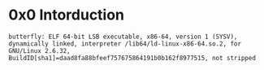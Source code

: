 0x0 Intorduction
================

`butterfly: ELF 64-bit LSB executable, x86-64, version 1 (SYSV), dynamically linked, interpreter /lib64/ld-linux-x86-64.so.2, for GNU/Linux 2.6.32, BuildID[sha1]=daad8fa88bfeef757675864191b0b162f8977515, not stripped`
